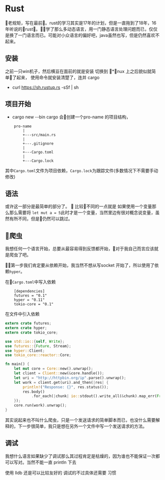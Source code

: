 # Rust
老规矩，写在最前。rust的学习其实是17年的计划，但是一直拖到了18年，16年听说的rust。学了那么多动态语言，用一门静态语言处理问题而已，仅仅是换了一门语言而已。可能对小众语言的偏好吧，java虽然也写，但是仍然喜欢不起来。
## 安装
之前一只win机子，然后横亘在面前的就是安装
切换到 *nux 上之后貌似就简单了起来，
使用命令就安装清楚了，连并 cargo
 - curl https://sh.rustup.rs -sSf | sh

## 项目开始
 - cargo new <pro-name> --bin
cargo 会创建一个pro-name 的项目结构，
```
    pro-name
        |
        +---src/main.rs
        |
        +---.gitignore
        |
        +---Cargo.toml
        |
        +---Cargo.lock
```
其中`Cargo.toml`文件为项目依赖，`Cargo.lock`为跟踪文件(多数情况下不需要手动修改)
## 语法
或许这一部分是最简单的部分了。

比较不同的一点就是 如果使用一个变量那么那么需要将 `let mut a = 5`此时才是一个变量，当然里边有很对概念说变量，虽然有所不同，但是仍然可以跳过。

## 爬虫
我想任何一个语言开始，总要从最容易得到反馈都开始，对于我自己而言应该就是爬虫了吧。

第一步我们肯定要从依赖开始，我当然不想从写socket 开始了，所以使用了依赖`hyper`。

在`Cargo.toml`中写入依赖
```
    [dependencies]
    futures = "0.1"
    hyper = "0.11"
    tokio-core = "0.1"
```
在文件中引入依赖
```rust
extern crate futures;
extern crate hyper;
extern crate tokio_core;

use std::io::{self, Write};
use futures::{Future, Stream};
use hyper::Client;
use tokio_core::reactor::Core;

fn main() {
    let mut core = Core::new().unwrap();
    let client = Client::new(&core.handle());
    let uri = "http://httpbin.org/ip".parse().unwrap();
    let work = client.get(uri).and_then(|res| {
        println!("Response: {}", res.status());
        res.body()
            .for_each(|chunk| io::stdout().write_all(&chunk).map_err(From::from))
    });
    core.run(work).unwrap();
}

```
其实说起来也不叫什么爬虫，只是一个发送请求的简单脚本而已，也没什么需要解释的，下一步很简单，我只是想在另外一个文件中写一个发送请求的方法。


## 调试
我想什么语言如果缺少了调试那么其过程肯定是枯燥的，因为谁也不能保证一次都可以写对。当然不能一直 println 下去

使用 lldb 还是可以比较友好的 调试的不过具体还需要 习惯